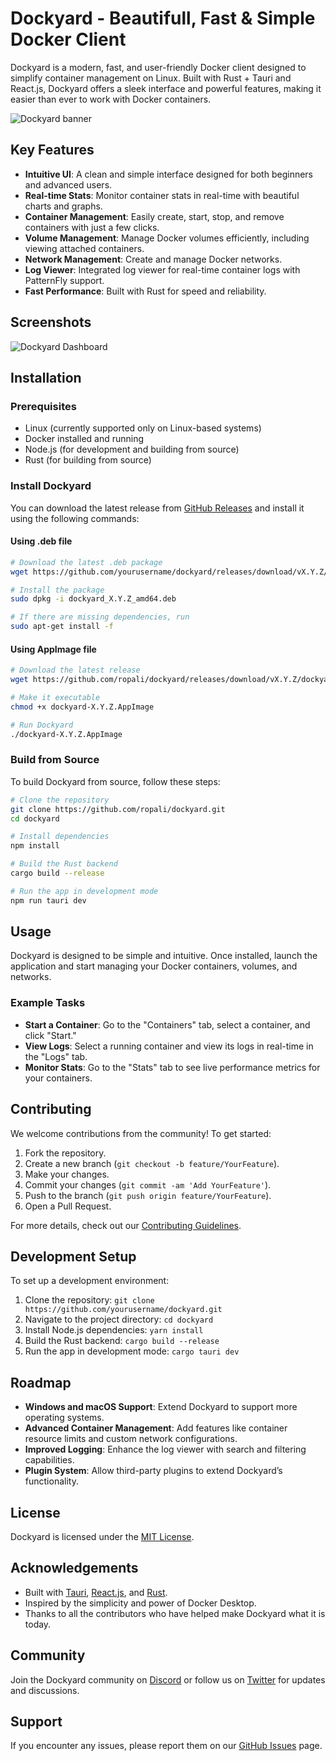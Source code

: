 # Dockyard - Beautifull, Fast & Simple Docker Client

Dockyard is a modern, fast, and user-friendly Docker client designed to simplify container management on Linux. Built with Rust + Tauri and React.js, Dockyard offers a sleek interface and powerful features, making it easier than ever to work with Docker containers.

![Dockyard banner](https://i.ibb.co/j6DWMDy/Dockyard-banner-2.jpg)


## Key Features

- **Intuitive UI**: A clean and simple interface designed for both beginners and advanced users.
- **Real-time Stats**: Monitor container stats in real-time with beautiful charts and graphs.
- **Container Management**: Easily create, start, stop, and remove containers with just a few clicks.
- **Volume Management**: Manage Docker volumes efficiently, including viewing attached containers.
- **Network Management**: Create and manage Docker networks.
- **Log Viewer**: Integrated log viewer for real-time container logs with PatternFly support.
- **Fast Performance**: Built with Rust for speed and reliability.

## Screenshots

![Dockyard Dashboard](https://i.ibb.co/3R5NttL/image.png)



## Installation

### Prerequisites

- Linux (currently supported only on Linux-based systems)
- Docker installed and running
- Node.js (for development and building from source)
- Rust (for building from source)

### Install Dockyard

You can download the latest release from [GitHub Releases](#) and install it using the following commands:

#### Using .deb file
```bash
# Download the latest .deb package
wget https://github.com/yourusername/dockyard/releases/download/vX.Y.Z/dockyard_X.Y.Z_amd64.deb

# Install the package
sudo dpkg -i dockyard_X.Y.Z_amd64.deb

# If there are missing dependencies, run
sudo apt-get install -f

```


#### Using AppImage file
```bash
# Download the latest release
wget https://github.com/ropali/dockyard/releases/download/vX.Y.Z/dockyard-X.Y.Z.AppImage

# Make it executable
chmod +x dockyard-X.Y.Z.AppImage

# Run Dockyard
./dockyard-X.Y.Z.AppImage
```

### Build from Source

To build Dockyard from source, follow these steps:

```bash
# Clone the repository
git clone https://github.com/ropali/dockyard.git
cd dockyard

# Install dependencies
npm install

# Build the Rust backend
cargo build --release

# Run the app in development mode
npm run tauri dev
```

## Usage

Dockyard is designed to be simple and intuitive. Once installed, launch the application and start managing your Docker containers, volumes, and networks. 

### Example Tasks

- **Start a Container**: Go to the "Containers" tab, select a container, and click "Start."
- **View Logs**: Select a running container and view its logs in real-time in the "Logs" tab.
- **Monitor Stats**: Go to the "Stats" tab to see live performance metrics for your containers.

## Contributing

We welcome contributions from the community! To get started:

1. Fork the repository.
2. Create a new branch (`git checkout -b feature/YourFeature`).
3. Make your changes.
4. Commit your changes (`git commit -am 'Add YourFeature'`).
5. Push to the branch (`git push origin feature/YourFeature`).
6. Open a Pull Request.

For more details, check out our [Contributing Guidelines](CONTRIBUTING.md).

## Development Setup

To set up a development environment:

1. Clone the repository: `git clone https://github.com/yourusername/dockyard.git`
2. Navigate to the project directory: `cd dockyard`
3. Install Node.js dependencies: `yarn install`
4. Build the Rust backend: `cargo build --release`
5. Run the app in development mode: `cargo tauri dev`

## Roadmap

- **Windows and macOS Support**: Extend Dockyard to support more operating systems.
- **Advanced Container Management**: Add features like container resource limits and custom network configurations.
- **Improved Logging**: Enhance the log viewer with search and filtering capabilities.
- **Plugin System**: Allow third-party plugins to extend Dockyard’s functionality.

## License

Dockyard is licensed under the [MIT License](LICENSE).

## Acknowledgements

- Built with [Tauri](https://tauri.app/), [React.js](https://reactjs.org/), and [Rust](https://www.rust-lang.org/).
- Inspired by the simplicity and power of Docker Desktop.
- Thanks to all the contributors who have helped make Dockyard what it is today.

## Community

Join the Dockyard community on [Discord](#) or follow us on [Twitter](#) for updates and discussions.

## Support

If you encounter any issues, please report them on our [GitHub Issues](https://github.com/ropali/dockyard/issues) page.

